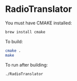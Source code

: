 # RadioTranslator

You must have CMAKE installed:

```bash
brew install cmake
```

To build:

```bash
cmake .
make
```

To run after building:

```bash
./RadioTranslator
```
